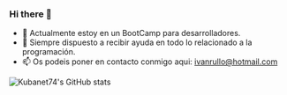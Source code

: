 ### Hi there 👋


- 🌱 Actualmente estoy en un BootCamp para desarrolladores.
- 🤔 Siempre dispuesto a recibir ayuda en todo lo relacionado a la programación.
- 📫 Os podeis poner en contacto conmigo aqui: ivanrullo@hotmail.com



![Kubanet74's GitHub stats](https://github-readme-stats.vercel.app/api?username=Kubanet74&hide=contribs,prs)
